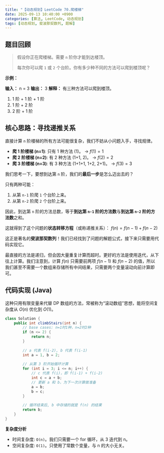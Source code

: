 ```yaml
---
title: "【动态规划】LeetCode 70.爬楼梯"
date: 2025-09-13 10:40:00 +0900
categories: [算法, LeetCode, 动态规划]
tags: [动态规划, 斐波那契数列, 题解]
---
```


## 题目回顾

> 假设你正在爬楼梯。需要 `n` 阶你才能到达楼顶。
>
> 每次你可以爬 `1` 或 `2` 个台阶。你有多少种不同的方法可以爬到楼顶呢？

**示例：**

**输入：** n = 3
**输出：** 3
**解释：** 有三种方法可以爬到楼顶。
1. 1 阶 + 1 阶 + 1 阶
2. 1 阶 + 2 阶
3. 2 阶 + 1 阶

## 核心思路：寻找递推关系

直接计算 `n` 阶楼梯的所有方法可能很复杂，我们不妨从小问题入手，寻找规律。

* **爬 1 阶楼梯 (n=1)**: 只有 1 种方法 (1)。 -> $f(1) = 1$
* **爬 2 阶楼梯 (n=2)**: 有 2 种方法 (1+1, 2)。 -> $f(2) = 2$
* **爬 3 阶楼梯 (n=3)**: 有 3 种方法 (1+1+1, 1+2, 2+1)。 -> $f(3) = 3$

我们思考一下，要想到达第 `n` 阶，我们的**最后一步**是怎么迈出去的？

只有两种可能：
1.  从第 `n-1` 阶爬 `1` 个台阶上来。
2.  从第 `n-2` 阶爬 `2` 个台阶上来。

因此，到达第 `n` 阶的方法总数，等于**到达第 `n-1` 阶的方法数**与**到达第 `n-2` 阶的方法数**之和。

这就得到了这个问题的**状态转移方程**（或称递推关系）：
$f(n) = f(n-1) + f(n-2)$

这正是著名的**斐波那契数列**！我们已经找到了问题的解题公式，接下来只需要用代码实现它。

最直接的方法是递归，但会因大量重复计算而超时。更好的方法是使用迭代，从下往上计算。我们注意到，计算 $f(n)$ 只需要前两项 $f(n-1)$ 和 $f(n-2)$ 的值，所以我们甚至不需要一个数组来存储所有中间结果，只需要两个变量滚动向前计算即可。

## 代码实现 (Java)

这种只用有限变量来代替 DP 数组的方法，常被称为“滚动数组”思想，能将空间复杂度从 $O(n)$ 优化到 $O(1)$。

```java
class Solution {
    public int climbStairs(int n) {
        // base cases: n=1时1种，n=2时2种
        if (n <= 2) {
            return n;
        }
        
        // a 代表 f(i-2), b 代表 f(i-1)
        int a = 1, b = 2;
        
        // 从第 3 阶开始循环计算
        for (int i = 3; i <= n; i++) {
            // c 代表 f(i)，即 f(i-1) + f(i-2)
            int c = a + b;
            // 更新 a 和 b，为下一次计算做准备
            a = b;
            b = c;
        }
        
        // 循环结束后, b 中存储的就是 f(n) 的结果
        return b;
    }
}
```
**复杂度分析**

- 时间复杂度: `O(n)`。我们只需要一个 for 循环，从 3 迭代到 n。
- 空间复杂度: `O(1)`。只使用了常数个变量，与 n 的大小无关。
